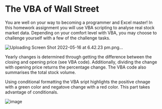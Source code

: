 # The VBA of Wall Street

You are well on your way to becoming a programmer and Excel master! In this homework assignment you will use VBA scripting to analyse real stock market data. Depending on your comfort level with VBA, you may choose to challenge yourself with a few of the challenge tasks.

![Uploading Screen Shot 2022-05-16 at 6.42.23 pm.png…]()


Yearly changes is determined through getting the difference between the closing and opening price (see VBA code). Additionally, dividing the change with opening price returns the percentage change. The VBA code also summarises the total stock volume. 

Using conditional formatting the VBA sript highlights the positive chnage with a green color and negatove change with a red color. This part takes advantage of conditionals. 

![image](https://user-images.githubusercontent.com/104544617/168695934-b4a3cd83-f9bd-4bc7-9f8f-bd19695beadc.png)



